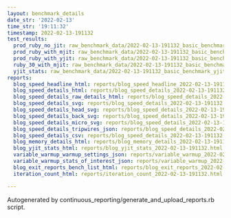 ```yaml
---
layout: benchmark_details
date_str: '2022-02-13'
time_str: '19:11:32'
timestamp: 2022-02-13-191132
test_results:
  prod_ruby_no_jit: raw_benchmark_data/2022-02-13-191132_basic_benchmark_prod_ruby_no_jit.json
  prod_ruby_with_mjit: raw_benchmark_data/2022-02-13-191132_basic_benchmark_prod_ruby_with_mjit.json
  prod_ruby_with_yjit: raw_benchmark_data/2022-02-13-191132_basic_benchmark_prod_ruby_with_yjit.json
  ruby_30_with_mjit: raw_benchmark_data/2022-02-13-191132_basic_benchmark_ruby_30_with_mjit.json
  yjit_stats: raw_benchmark_data/2022-02-13-191132_basic_benchmark_yjit_stats.json
reports:
  blog_speed_headline_html: reports/blog_speed_headline_2022-02-13-191132.html
  blog_speed_details_html: reports/blog_speed_details_2022-02-13-191132.html
  blog_speed_details_raw_details_html: reports/blog_speed_details_2022-02-13-191132.raw_details.html
  blog_speed_details_svg: reports/blog_speed_details_2022-02-13-191132.svg
  blog_speed_details_head_svg: reports/blog_speed_details_2022-02-13-191132.head.svg
  blog_speed_details_back_svg: reports/blog_speed_details_2022-02-13-191132.back.svg
  blog_speed_details_micro_svg: reports/blog_speed_details_2022-02-13-191132.micro.svg
  blog_speed_details_tripwires_json: reports/blog_speed_details_2022-02-13-191132.tripwires.json
  blog_speed_details_csv: reports/blog_speed_details_2022-02-13-191132.csv
  blog_memory_details_html: reports/blog_memory_details_2022-02-13-191132.html
  blog_yjit_stats_html: reports/blog_yjit_stats_2022-02-13-191132.html
  variable_warmup_warmup_settings_json: reports/variable_warmup_2022-02-13-191132.warmup_settings.json
  variable_warmup_stats_of_interest_json: reports/variable_warmup_2022-02-13-191132.stats_of_interest.json
  blog_exit_reports_bench_list_html: reports/blog_exit_reports_2022-02-13-191132.bench_list.html
  iteration_count_html: reports/iteration_count_2022-02-13-191132.html

---
```

Autogenerated by continuous_reporting/generate_and_upload_reports.rb script.
